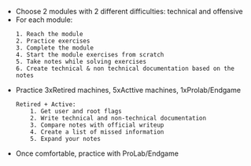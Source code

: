 - Choose 2 modules with 2 different difficulties: technical and offensive
- For each module:
	```
	1. Reach the module
	2. Practice exercises
	3. Complete the module
	4. Start the module exercises from scratch
	5. Take notes while solving exercises
	6. Create technical & non technical documentation based on the notes
	```
- Practice 3xRetired machines, 5xActtive machines, 1xProlab/Endgame
	```
	Retired + Active:
		1. Get user and root flags
		2. Write technical and non-technical documentation
		3. Compare notes with official writeup
		4. Create a list of missed information
		5. Expand your notes
	```
- Once comfortable, practice with ProLab/Endgame

